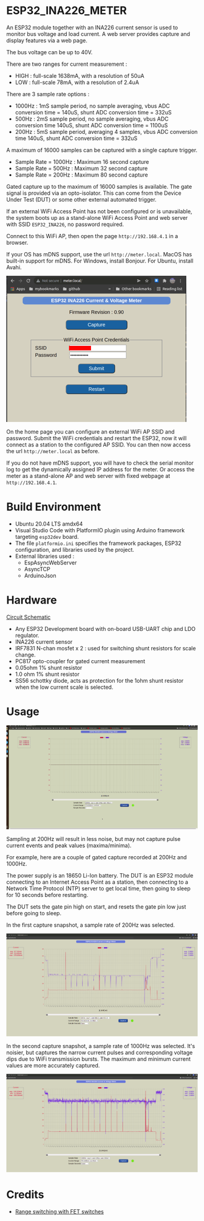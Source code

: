 # ESP32_INA226_METER

An ESP32 module together with an INA226 current sensor is used to monitor bus voltage
and load current. A web server provides capture and display features via a web page.

The bus voltage can be up to 40V. 

There are two ranges for current measurement : 
* HIGH : full-scale 1638mA, with a resolution of 50uA
* LOW : full-scale 78mA, with a resolution of 2.4uA

There are 3 sample rate options :
* 1000Hz : 1mS sample period, no sample averaging, vbus ADC conversion time = 140uS, shunt ADC conversion time = 332uS
* 500Hz : 2mS sample period, no sample averaging, vbus ADC conversion time 140uS, shunt ADC conversion time = 1100uS
* 200Hz : 5mS sample period, averaging 4 samples, vbus ADC conversion time 140uS, shunt ADC conversion time = 332uS

A maximum of 16000 samples can be captured with a single capture trigger. 
* Sample Rate = 1000Hz : Maximum 16 second capture
* Sample Rate = 500Hz : Maximum 32 second capture
* Sample Rate = 200Hz : Maximum 80 second capture

Gated capture up to the maximum of 16000 samples is available. The gate signal is provided via an opto-isolator. This can come from the Device Under Test (DUT) or some other external automated trigger.

If an external WiFi Access Point has not been configured or is unavailable, the system boots up
as a stand-alone WiFi Access Point and web server with SSID `ESP32_INA226`, no password required.

Connect to this WiFi AP, then open the page `http://192.168.4.1` in a browser. 

If your OS has mDNS support, use the url `http://meter.local`.
MacOS has built-in support for mDNS. For Windows, install Bonjour. For Ubuntu, install Avahi.

<img src="docs/home_page.png">

On the home page you can configure an external WiFi AP SSID and password. Submit the WiFi credentials and restart the ESP32, now it will connect as a station to the configured AP SSID. You can then now access the url `http://meter.local` as before. 

If you do not have mDNS support, you will have to check the serial monitor log to get the dynamically assigned IP address for the meter. Or access the meter as a stand-alone AP and web server with fixed webpage at `http://192.168.4.1`.


# Build Environment
* Ubuntu 20.04 LTS amdx64
* Visual Studio Code with PlatformIO plugin using Arduino framework targeting `esp32dev` board. 
* The file `platformio.ini` specifies the framework packages, ESP32 configuration, and libraries used by the project.
* External libraries used :
	* EspAsyncWebServer
	* AsyncTCP
	* ArduinoJson

# Hardware 

[Circuit Schematic](docs/esp32_ina226_schematic.pdf)

* Any ESP32 Development board with on-board USB-UART chip and LDO regulator.
* INA226 current sensor
* IRF7831 N-chan mosfet x 2 : used for switching shunt resistors for scale change.
* PC817 opto-coupler for gated current measurement
* 0.05ohm 1% shunt resistor
* 1.0 ohm 1% shunt resistor
* SS56 schottky diode, acts as protection for the 1ohm shunt resistor when the low current scale is selected.

# Usage

<img src="docs/gated_capture_record.gif">
	
Sampling at 200Hz will result in less noise, but may not capture pulse current events and peak values (maxima/minima).

For example, here are a couple of gated capture recorded at 200Hz and 1000Hz. 

The power supply is an 18650 Li-Ion battery. The DUT is an ESP32 module connecting to an Internet Access Point as a station, then connecting to a Network Time Protocol (NTP) server to get local time, then going to sleep for 10 seconds before restarting. 

The DUT sets the gate pin high on start, and resets the gate pin low just before going to sleep.

In the first capture snapshot, a sample rate of 200Hz was selected.

<img src="docs/capture_gated_200Hz.png">

In the second capture snapshot, a sample rate of 1000Hz was selected. It's noisier, but captures the narrow current pulses and corresponding voltage dips due to WiFi transmission bursts. The maximum and minimum current values are more accurately captured.

<img src="docs/capture_gated_1000Hz.png">

# Credits
* [Range switching with FET switches](https://www.youtube.com/watch?v=xSEYPP5Xsi0)

